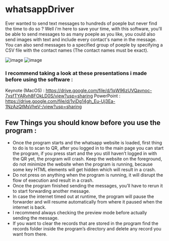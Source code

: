 # whatsappDriver



Ever wanted to send text messages to hundreds of poeple but never find the time to do so ? Well i'm here to save your time, with this software, you'll be able to send messages to as many poeple as you like, you could also send images with text and include every contact's name in the message. You can also send messages to a specified group of poeple by specifying a CSV file with the contact names (The contact names must be exact).

![image](https://user-images.githubusercontent.com/33400226/88164293-3ba06100-cc14-11ea-8cf0-f8adbc26c4e0.png)
![image](https://user-images.githubusercontent.com/33400226/88164314-40fdab80-cc14-11ea-8359-fd12450fc429.png)


### I recommend taking a look at these presentations i made before using the software : 

Keynote (MacOS) : https://drive.google.com/file/d/1qW96zUVQavnoc-7xsfTYARvh8FOkLD0S/view?usp=sharing
PowerPoint : https://drive.google.com/file/d/1viDg14gh_Eu-Uj3Ea-1NzAzQtMsVheV-/view?usp=sharing

## Few Things you should know before you use the program :

- Once the program starts and the whatsapp website is loaded, first thing to do is to scan to QR, after you logged in to the main page you can start the program, if you press start and the you still haven’t logged in with the QR yet, the program will crash.
Keep the website on the foreground, do not minimize the website when the program is running, because some key HTML elements will get hidden which will result in a crash.
- Do not press on anything when the program is running, it will disrupt the flow of execution and result in a crash.
- Once the program finished sending the messages, you’ll have to rerun it to start forwarding another message.
- In case the internet timed out at runtime, the program will pause the forwarder and will resume automatically from where it paused when the internet is back.
- I recommend always checking the preview mode before actually sending the message.
- If you want to clear the records that are stored in the program find the records folder inside the program’s directory and delete any record you want from there.
